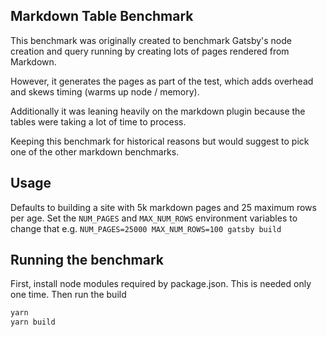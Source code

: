 ## Markdown Table Benchmark

This benchmark was originally created to benchmark Gatsby's node creation and query running by creating lots of pages rendered from Markdown.

However, it generates the pages as part of the test, which adds overhead and skews timing (warms up node / memory).

Additionally it was leaning heavily on the markdown plugin because the tables were taking a lot of time to process.

Keeping this benchmark for historical reasons but would suggest to pick one of the other markdown benchmarks.

## Usage

Defaults to building a site with 5k markdown pages and 25 maximum rows per age. Set the `NUM_PAGES` and `MAX_NUM_ROWS` environment variables to change that e.g. `NUM_PAGES=25000 MAX_NUM_ROWS=100 gatsby build`

## Running the benchmark

First, install node modules required by package.json. This is needed only one time. Then run the build

```bash
yarn
yarn build
```

